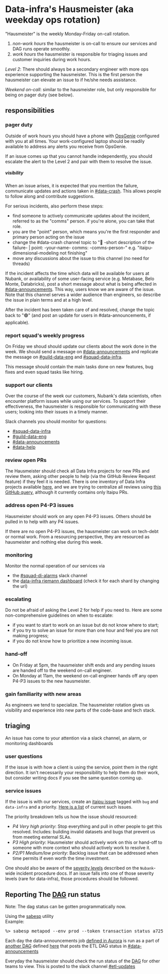 # Data-infra's Hausmeister (aka weekday ops rotation)

"Hausmeister" is the weekly Monday-Friday on-call rotation.

1. _non-work hours_ the hausmeister is on-call to ensure our services and DAG runs operate smoothly.
2. _work hours_ the hausmeister is responsible for triaging issues and customer inquiries during work hours.

_Level 2_: There should always be a secondary engineer with more ops experience supporting the hausmeister. This is the first person the hausmeister can elevate an issue to if he/she needs assistance.

_Weekend on-call_: similar to the hausmeister role, but only responsible for being on pager duty (see below).

## responsibilities

### pager duty
Outside of work hours you should have a phone with [OpsGenie](http://opsgenie.com/) configured with you at all times. Your work-configured laptop should be readily available to address any alerts you receive from OpsGenie.

If an issue comes up that you cannot handle independently, you should escalate the alert to the Level 2 and pair with them to resolve the issue.

##### visibility

When an issue arises, it is expected that you mention the failure, communicate updates and actions taken in [#data-crash](https://nubank.slack.com/messages/CE98NE603/). This allows people to follow along and contribute suggestions.

For serious incidents, also perform these steps:
  - find someone to actively communicate updates about the incident, referred to as the "comms" person. if you're alone, you can take that role.
  - you are the "point" person, which means you're the first responder and primary person acting on the issue 
  - change the #data-crash channel topic to ":red_circle: -short description of the failure- | point: -your-name- comms: -comms-person-" e.g. "itaipu-dimensional-modeling not finishing"
  - move any discussions about the issue to this channel (no need for threads)
 
If the incident affects the time which data will be available for users at Nubank, or availability of some user-facing service (e.g. Metabase, Belo Monte, Databricks), post a short message about what is being affected in [#data-announcements](https://nubank.slack.com/messages/C20GTK220/). This way, users know we are aware of the issue. Note that this channel serves a wider audience than engineers, so describe the issue in plain terms and at a high level.

After the incident has been taken care of and resolved, change the topic back to ":green_circle:" (and post an update for users in #data-announcements, if applicable).
 
### report squad's weekly progress
On Friday we shoud should update our clients about the work done in the week. We should send a message on [#data-announcements](https://nubank.slack.com/messages/C20GTK220/) and replicate the message on [#guild-data-eng](https://nubank.slack.com/messages/C1SNEPL5P/) and [#squad-data-infra](https://nubank.slack.com/messages/C0XRWDYQ2/).

This message should contain the main tasks done on new features, bug fixes and even squad tasks like hiring.

### support our clients
Over the course of the week our customers, Nubank's data scientists, often encounter platform issues while using our services.
To support their effectiveness, the hausmeister is responsible for communicating with these users; looking into their issues in a timely manner.

Slack channels you should monitor for questions:

* [#squad-data-infra](https://nubank.slack.com/messages/C0XRWDYQ2/)
* [#guild-data-eng](https://nubank.slack.com/messages/C1SNEPL5P/)
* [#data-announcements](https://nubank.slack.com/messages/C20GTK220/)
* [#data-help](https://nubank.slack.com/messages/C06F04CH1/)

### review open PRs
The Hausmeister should check all Data Infra projects for new PRs and review them, asking other people to help (via the GitHub Review Request feature) if they feel it is needed.
There is one inventory of Data Infra projects available [here](https://github.com/nubank/data-infra-docs/blob/master/infrastructure/inventory.md), and we are trying to centralize all reviews using [this GitHub query](https://github.com/pulls?q=is%3Apr+team-review-requested%3Anubank%2Fdata-infra+archived%3Afalse+user%3Anubank+is%3Aopen), although it currently contains only Itaipu PRs.

### address open P4-P3 issues
Hausmeister should work on any open P4-P3 issues. Others should be pulled in to help with any P4 issues.

If there are no open P4-P3 issues, the hausmeister can work on tech-debt or normal work. From a resourcing perspective, they are resourced as hausmeister and nothing else during this week.

### monitoring
Monitor the normal operation of our services via

* the [#squad-di-alarms](https://nubank.slack.com/messages/C51LWJ0SK/) slack channel
* the [data-infra riemann dashboard](http://prod-s0-watchtower.nubank.com.br/#data-infra) (check it for each shard by changing the url)

### escalating
Do not be afraid of asking the Level 2 for help if you need to. Here are some non-comprehensive guidelines on when to escalate:
* if you want to start to work on an issue but do not know where to start;
* if you try to solve an issue for more than one hour and feel you are not making progress;
* if you do not know how to prioritize a new incoming issue.

### hand-off

* On Friday at 5pm, the hausmeister shift ends and any pending issues are handed off to the weekend on-call engineer.
* On Monday at 11am, the weekend on-call engineer hands off any open P4-P3 issues to the new hausmeister.

### gain familiarity with new areas
As engineers we tend to specialize. The hausmeister rotation gives us visibility and experience into new parts of the code-base and tech stack.

## triaging

An issue has come to your attention via a slack channel, an alarm, or monitoring dashboards

### user questions
If the issue is with how a client is using the service, point them in the right direction. It isn't necessarily your responsibility to help them do their work, but consider writing docs if you see the same question coming up.

### service issues
If the issue is with our services, create an [itaipu issue](https://github.com/nubank/itaipu/issues/) tagged with `bug` and `data-infra` and a priority.
[Here is a list](https://github.com/nubank/itaipu/issues?q=is%3Aopen+is%3Aissue+label%3Abug+label%3Adata-infra) of current such issues.

The priority breakdown tells us how the issue should resourced:

* _P4 Very high priority_: Stop everything and pull in other people to get this resolved. Includes: building invalid datasets and bugs that prevent us from meeting external SLAs.
* _P3 High priority_: Hausmeister should actively work on this or hand-off to someone with more context who should actively work to resolve it.
* _P2/P1 Medium/low priority_: Backlog issue that can be addressed when time permits if even worth the time investment.

One should also be aware of the [severity levels](https://github.com/nubank/morgue#severity-levels) described on the `Nubank`-wide incident procedure docs. If an issue falls into one of those severity levels (rare for data-infra), those procedures should be followed.

## Reporting The [DAG](https://airflow.nubank.com.br/admin/airflow/graph?dag_id=prod-dagao) run status

Note: The dag status can be gotten programmatically now.

Using the [sabesp](https://github.com/nubank/sabesp) utility<br>
Example:
<pre>
%> sabesp metapod --env prod --token transaction status a725694a-3cc3-5a39-9a69-eefa7193669e
</pre>
Each day the data-announcements job [defined in Aurora](https://github.com/nubank/aurora-jobs/blob/master/jobs/data-announcements.aurora#L21) is run as a part of [another DAG](https://airflow.nubank.com.br/admin/airflow/graph?dag_id=data-announcements) defined [here](https://github.com/nubank/aurora-jobs/blob/master/airflow/data-announcements.py#L1) that posts the ETL DAG status in [#data-announcements](https://nubank.slack.com/messages/C20GTK220/)

Everyday the hausmeister should check the run status of the [DAG](https://airflow.nubank.com.br/admin/airflow/graph?dag_id=prod-dagao) for other teams to view.
This is posted to the slack channel [#etl-updates](https://nubank.slack.com/messages/CCYJHJHR9/)

